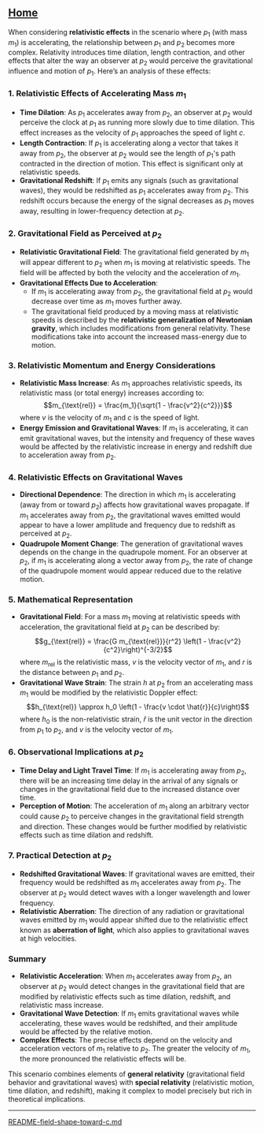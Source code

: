 [Home](https://t2m.io/VwvDcuw)
---

When considering **relativistic effects** in the scenario where $p_1$ (with mass $m_1$) is accelerating, the relationship between $p_1$ and $p_2$ becomes more complex. Relativity introduces time dilation, length contraction, and other effects that alter the way an observer at $p_2$ would perceive the gravitational influence and motion of $p_1$. Here’s an analysis of these effects:

### 1. **Relativistic Effects of Accelerating Mass $m_1$**
- **Time Dilation**: As $p_1$ accelerates away from $p_2$, an observer at $p_2$ would perceive the clock at $p_1$ as running more slowly due to time dilation. This effect increases as the velocity of $p_1$ approaches the speed of light $c$.
- **Length Contraction**: If $p_1$ is accelerating along a vector that takes it away from $p_2$, the observer at $p_2$ would see the length of $p_1$'s path contracted in the direction of motion. This effect is significant only at relativistic speeds.
- **Gravitational Redshift**: If $p_1$ emits any signals (such as gravitational waves), they would be redshifted as $p_1$ accelerates away from $p_2$. This redshift occurs because the energy of the signal decreases as $p_1$ moves away, resulting in lower-frequency detection at $p_2$.

### 2. **Gravitational Field as Perceived at $p_2$**
- **Relativistic Gravitational Field**: The gravitational field generated by $m_1$ will appear different to $p_2$ when $m_1$ is moving at relativistic speeds. The field will be affected by both the velocity and the acceleration of $m_1$.
- **Gravitational Effects Due to Acceleration**:
  - If $m_1$ is accelerating away from $p_2$, the gravitational field at $p_2$ would decrease over time as $m_1$ moves further away.
  - The gravitational field produced by a moving mass at relativistic speeds is described by the **relativistic generalization of Newtonian gravity**, which includes modifications from general relativity. These modifications take into account the increased mass-energy due to motion.

### 3. **Relativistic Momentum and Energy Considerations**
- **Relativistic Mass Increase**: As $m_1$ approaches relativistic speeds, its relativistic mass (or total energy) increases according to:
  $$m_{\text{rel}} = \frac{m_1}{\sqrt{1 - \frac{v^2}{c^2}}}$$
  where $v$ is the velocity of $m_1$ and $c$ is the speed of light.
- **Energy Emission and Gravitational Waves**: If $m_1$ is accelerating, it can emit gravitational waves, but the intensity and frequency of these waves would be affected by the relativistic increase in energy and redshift due to acceleration away from $p_2$.

### 4. **Relativistic Effects on Gravitational Waves**
- **Directional Dependence**: The direction in which $m_1$ is accelerating (away from or toward $p_2$) affects how gravitational waves propagate. If $m_1$ accelerates away from $p_2$, the gravitational waves emitted would appear to have a lower amplitude and frequency due to redshift as perceived at $p_2$.
- **Quadrupole Moment Change**: The generation of gravitational waves depends on the change in the quadrupole moment. For an observer at $p_2$, if $m_1$ is accelerating along a vector away from $p_2$, the rate of change of the quadrupole moment would appear reduced due to the relative motion.

### 5. **Mathematical Representation**
- **Gravitational Field**:
  For a mass $m_1$ moving at relativistic speeds with acceleration, the gravitational field at $p_2$ can be described by:
  $$g_{\text{rel}} = \frac{G m_{\text{rel}}}{r^2} \left(1 - \frac{v^2}{c^2}\right)^{-3/2}$$
  where $m_{\text{rel}}$ is the relativistic mass, $v$ is the velocity vector of $m_1$, and $r$ is the distance between $p_1$ and $p_2$.
- **Gravitational Wave Strain**:
  The strain $h$ at $p_2$ from an accelerating mass $m_1$ would be modified by the relativistic Doppler effect:
  $$h_{\text{rel}} \approx h_0 \left(1 - \frac{v \cdot \hat{r}}{c}\right)$$
  where $h_0$ is the non-relativistic strain, $\hat{r}$ is the unit vector in the direction from $p_1$ to $p_2$, and $v$ is the velocity vector of $m_1$.

### 6. **Observational Implications at $p_2$**
- **Time Delay and Light Travel Time**: If $m_1$ is accelerating away from $p_2$, there will be an increasing time delay in the arrival of any signals or changes in the gravitational field due to the increased distance over time.
- **Perception of Motion**: The acceleration of $m_1$ along an arbitrary vector could cause $p_2$ to perceive changes in the gravitational field strength and direction. These changes would be further modified by relativistic effects such as time dilation and redshift.

### 7. **Practical Detection at $p_2$**
- **Redshifted Gravitational Waves**: If gravitational waves are emitted, their frequency would be redshifted as $m_1$ accelerates away from $p_2$. The observer at $p_2$ would detect waves with a longer wavelength and lower frequency.
- **Relativistic Aberration**: The direction of any radiation or gravitational waves emitted by $m_1$ would appear shifted due to the relativistic effect known as **aberration of light**, which also applies to gravitational waves at high velocities.

### Summary
- **Relativistic Acceleration**: When $m_1$ accelerates away from $p_2$, an observer at $p_2$ would detect changes in the gravitational field that are modified by relativistic effects such as time dilation, redshift, and relativistic mass increase.
- **Gravitational Wave Detection**: If $m_1$ emits gravitational waves while accelerating, these waves would be redshifted, and their amplitude would be affected by the relative motion.
- **Complex Effects**: The precise effects depend on the velocity and acceleration vectors of $m_1$ relative to $p_2$. The greater the velocity of $m_1$, the more pronounced the relativistic effects will be.

This scenario combines elements of **general relativity** (gravitational field behavior and gravitational waves) with **special relativity** (relativistic motion, time dilation, and redshift), making it complex to model precisely but rich in theoretical implications.


---

[README-field-shape-toward-c.md](https://t2m.io/G9ueVhz)
